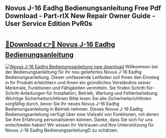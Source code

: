 ## Novus J-16 Eadhg Bedienungsanleitung Free Pdf Download - Part-rIX New Repair Owner Guide - User Service Edition PvR0s

# <h2><a href="http://df5ark.blite.top/?on=Novus+J-16+Eadhg+Bedienungsanleitung">🔗Download 👉🔴 Novus J-16 Eadhg Bedienungsanleitung</a></h2>

[![Novus J-16 Eadhg Bedienungsanleitung new download](https://i.imgur.com/lujVjoI.png)](http://df5ark.blite.top/?on=Novus+J-16+Eadhg+Bedienungsanleitung)
Willkommen bei der Bedienungsanleitung für Ihr neu geliefertes Novus J-16 Eadhg Bedienungsanleitung. Dieser umfassende Leitfaden soll Ihnen den Einstieg in Ihr Produkt erleichtern und Ihnen ein gründliches Verständnis seiner Merkmale, Funktionen und Fähigkeiten vermitteln. Sie finden Schritt-für-Schritt-Anleitungen für Installation, Betrieb, Wartung und Fehlerbehebung. Wichtige Sicherheitsrichtlinien Bitte lesen Sie alle Sicherheitsrichtlinien sorgfältig durch, bevor Sie Ihr neues Novus J-16 Eadhg Bedienungsanleitung in Betrieb nehmen. Dieses Novus J-16 Eadhg Bedienungsanleitung verfügt über eine Vielzahl von Funktionen, mit denen Sie Ihre Erfahrung personalisieren können. Danke, dass Sie sich für uns entschieden haben! Wir wissen Ihr Vertrauen und Ihre Unterstützung für Novus J-16 Eadhg BedienungsanleitungD zu schätzen.
